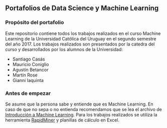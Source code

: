 ## Portafolios de Data Science y Machine Learning

### Propósito del portafolio
Este repositorio contiene todos los trabajos realizados en el curso Machine Learning de la Universidad Católica del Uruguay en el segundo semestre del año 2017. Los trabajos realizados son presentados por la catedra del curso y desarrollados por los alumnos de la Universidad:
* Santiago Casás
* Mauricio Coniglio
* Agustín Betancor
* Martín Rose
* Gianni Iaquinta

### Antes de empezar
Se asume que la persona sabe y entiende que es Machine Learning. 
En caso de que no sepa o no entienda recomendamos que se lea el archivo de [Introducción a Machine Learning](https://github.com/chacaa/ML2017/blob/master/Introducci%C3%B3n%20a%20Machine%20Learning.md).
Para los trabajos realizados se utiliza la herramienta [RapidMiner](https://docs.rapidminer.com) y planillas de cálculo en Excel.

